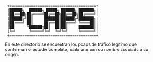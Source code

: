      +========================================+
     |██████╗  ██████╗ █████╗ ██████╗ ███████╗|
     |██╔══██╗██╔════╝██╔══██╗██╔══██╗██╔════╝|
     |██████╔╝██║     ███████║██████╔╝███████╗|
     |██╔═══╝ ██║     ██╔══██║██╔═══╝ ╚════██║|
     |██║     ╚██████╗██║  ██║██║     ███████║|
     |╚═╝      ╚═════╝╚═╝  ╚═╝╚═╝     ╚══════╝|
     +========================================+
                                  
En este directorio se encuentran los pcaps de tráfico legítimo que conforman el estudio completo, cada uno con su nombre asociado a su origen.

